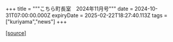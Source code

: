 +++
title = """こちら町長室　2024年11月号"""
date = 2024-10-31T07:00:00.000Z
expiryDate = 2025-02-22T18:27:40.113Z
tags = ["kuriyama","news"]
+++


[[source]](https://www.town.kuriyama.hokkaido.jp/site/mayor/30267.html)
